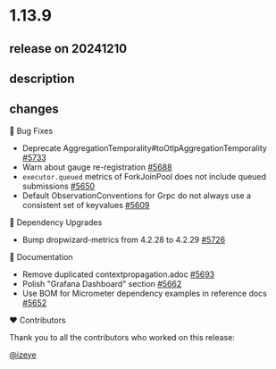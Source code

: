 # 1.13.9

## release on 20241210

## description

## changes

🐞 Bug Fixes

* Deprecate AggregationTemporality#toOtlpAggregationTemporality <a href="https://github.com/micrometer-metrics/micrometer/pull/5733" data-hovercard-type="pull_request" data-hovercard-url="/micrometer-metrics/micrometer/pull/5733/hovercard">#5733</a>
* Warn about gauge re-registration <a href="https://github.com/micrometer-metrics/micrometer/pull/5688" data-hovercard-type="pull_request" data-hovercard-url="/micrometer-metrics/micrometer/pull/5688/hovercard">#5688</a>
* <code>executor.queued</code> metrics of ForkJoinPool does not include queued submissions <a href="https://github.com/micrometer-metrics/micrometer/issues/5650" data-hovercard-type="issue" data-hovercard-url="/micrometer-metrics/micrometer/issues/5650/hovercard">#5650</a>
* Default ObservationConventions for Grpc do not always use a consistent set of keyvalues <a href="https://github.com/micrometer-metrics/micrometer/issues/5609" data-hovercard-type="issue" data-hovercard-url="/micrometer-metrics/micrometer/issues/5609/hovercard">#5609</a>

🔨 Dependency Upgrades

* Bump dropwizard-metrics from 4.2.28 to 4.2.29 <a href="https://github.com/micrometer-metrics/micrometer/pull/5726" data-hovercard-type="pull_request" data-hovercard-url="/micrometer-metrics/micrometer/pull/5726/hovercard">#5726</a>

📔 Documentation

* Remove duplicated contextpropagation.adoc <a href="https://github.com/micrometer-metrics/micrometer/pull/5693" data-hovercard-type="pull_request" data-hovercard-url="/micrometer-metrics/micrometer/pull/5693/hovercard">#5693</a>
* Polish "Grafana Dashboard" section <a href="https://github.com/micrometer-metrics/micrometer/pull/5662" data-hovercard-type="pull_request" data-hovercard-url="/micrometer-metrics/micrometer/pull/5662/hovercard">#5662</a>
* Use BOM for Micrometer dependency examples in reference docs <a href="https://github.com/micrometer-metrics/micrometer/pull/5652" data-hovercard-type="pull_request" data-hovercard-url="/micrometer-metrics/micrometer/pull/5652/hovercard">#5652</a>

❤️ Contributors

Thank you to all the contributors who worked on this release:

<a class="user-mention notranslate" data-hovercard-type="user" data-hovercard-url="/users/izeye/hovercard" data-octo-click="hovercard-link-click" data-octo-dimensions="link_type:self" href="https://github.com/izeye">@izeye</a>


